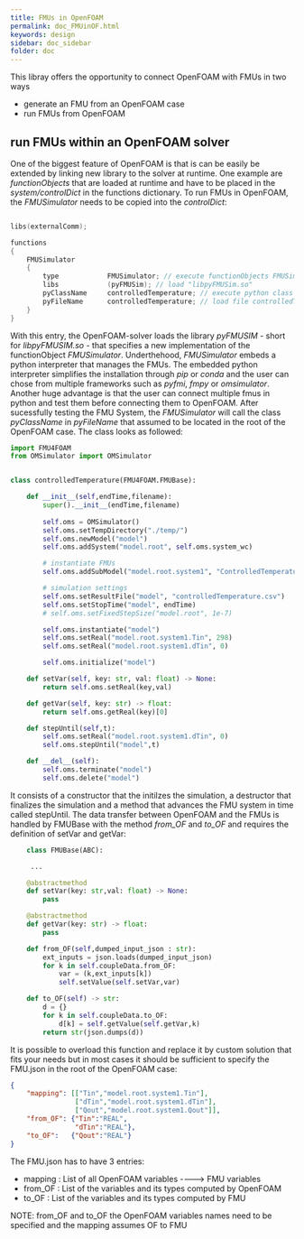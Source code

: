 ```yaml
---
title: FMUs in OpenFOAM
permalink: doc_FMUinOF.html
keywords: design
sidebar: doc_sidebar
folder: doc
---
```


This libray offers the opportunity to connect OpenFOAM with FMUs in two ways

- generate an FMU from an OpenFOAM case
- run FMUs from OpenFOAM 




## run FMUs within an OpenFOAM solver

One of the biggest feature of OpenFOAM is that is can be easily be extended by linking new library to the solver at runtime. One example are *functionObjects* that are loaded at runtime and have to be placed in the *system/controlDict* in the functions dictionary. To run FMUs in OpenFOAM, the *FMUSimulator* needs to be copied into the *controlDict*:

```cpp

libs(externalComm);

functions
{
    FMUSimulator
    {
        type            FMUSimulator; // execute functionObjects FMUSimualtor
        libs            (pyFMUSim); // load "libpyFMUSim.so"
        pyClassName     controlledTemperature; // execute python class controlledTemperature
        pyFileName      controlledTemperature; // load file controlledTemperature.py
    }
}
```

With this entry, the OpenFOAM-solver loads the library *pyFMUSIM* - short for *libpyFMUSIM.so* - that specifies a new implementation of the functionObject *FMUSimulator*. Underthehood, *FMUSimulator* embeds a python interpreter that manages the FMUs. The embedded python interpreter simplifies the installation through *pip* or *conda* and the user can chose from multiple frameworks such as *pyfmi*, *fmpy* or *omsimulator*. Another huge advantage is that the user can connect multiple fmus in python and test them before connecting them to OpenFOAM. After sucessfully testing the FMU System, the *FMUSimulator* will call the class *pyClassName* in *pyFileName* that assumed to be located in the root of the OpenFOAM case. The class looks as followed:

```python
import FMU4FOAM
from OMSimulator import OMSimulator


class controlledTemperature(FMU4FOAM.FMUBase):

    def __init__(self,endTime,filename):
        super().__init__(endTime,filename)
        
        self.oms = OMSimulator()
        self.oms.setTempDirectory("./temp/")
        self.oms.newModel("model")
        self.oms.addSystem("model.root", self.oms.system_wc)

        # instantiate FMUs
        self.oms.addSubModel("model.root.system1", "ControlledTemperatureCoupled.fmu")

        # simulation settings
        self.oms.setResultFile("model", "controlledTemperature.csv")
        self.oms.setStopTime("model", endTime)
        # self.oms.setFixedStepSize("model.root", 1e-7)

        self.oms.instantiate("model")
        self.oms.setReal("model.root.system1.Tin", 298)
        self.oms.setReal("model.root.system1.dTin", 0)

        self.oms.initialize("model")

    def setVar(self, key: str, val: float) -> None:
        return self.oms.setReal(key,val)

    def getVar(self, key: str) -> float:
        return self.oms.getReal(key)[0]

    def stepUntil(self,t):
        self.oms.setReal("model.root.system1.dTin", 0)
        self.oms.stepUntil("model",t)

    def __del__(self):
        self.oms.terminate("model")
        self.oms.delete("model")
```

It consists of a constructor that the initilzes the simulation, a destructor that finalizes the simulation and a method that advances the FMU system in time called stepUntil. The data transfer between OpenFOAM and the FMUs is handled by FMUBase with the method *from_OF* and *to_OF* and requires the definition of setVar and getVar:


```python
    class FMUBase(ABC):

     ...

    @abstractmethod
    def setVar(key: str,val: float) -> None:
        pass

    @abstractmethod
    def getVar(key: str) -> float:
        pass

    def from_OF(self,dumped_input_json : str):
        ext_inputs = json.loads(dumped_input_json)
        for k in self.coupleData.from_OF:
            var = (k,ext_inputs[k])
            self.setValue(self.setVar,var)

    def to_OF(self) -> str:
        d = {}
        for k in self.coupleData.to_OF:
            d[k] = self.getValue(self.getVar,k)
        return str(json.dumps(d))
```

It is possible to overload this function and replace it by custom solution that fits your needs but in most cases it should be sufficient to specify the FMU.json in the root of the OpenFOAM case:

```json
{
    "mapping": [["Tin","model.root.system1.Tin"],
                ["dTin","model.root.system1.dTin"],
                ["Qout","model.root.system1.Qout"]],
    "from_OF": {"Tin":"REAL",
                "dTin":"REAL"},
    "to_OF":   {"Qout":"REAL"}
}
```

The FMU.json has to have 3 entries:

- mapping : List of all OpenFOAM variables ----> FMU variables
- from_OF : List of the variables and its types computed by OpenFOAM
- to_OF : List of the variables and its types computed by FMU

NOTE: from_OF and to_OF the OpenFOAM variables names need to be specified and the mapping assumes OF to FMU
